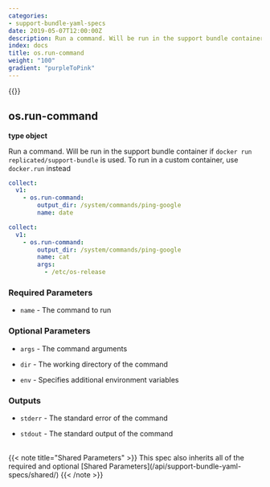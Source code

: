 ```yaml
---
categories:
- support-bundle-yaml-specs
date: 2019-05-07T12:00:00Z
description: Run a command. Will be run in the support bundle container if `docker run replicated/support-bundle` is used. To run in a custom container, use `docker.run` instead
index: docs
title: os.run-command
weight: "100"
gradient: "purpleToPink"
---
```


{{<legacynotice>}}

## os.run-command

**type object**

Run a command. Will be run in the support bundle container if `docker run replicated/support-bundle` is used. To run in a custom container, use `docker.run` instead


```yaml
collect:
  v1:
    - os.run-command:
        output_dir: /system/commands/ping-google
        name: date
```

```yaml
collect:
  v1:
    - os.run-command:
        output_dir: /system/commands/ping-google
        name: cat
        args:
          - /etc/os-release
```


### Required Parameters


- `name` - The command to run



### Optional Parameters


- `args` - The command arguments


- `dir` - The working directory of the command


- `env` - Specifies additional environment variables



### Outputs

    
- `stderr` - The standard error of the command

- `stdout` - The standard output of the command


<br>
{{< note title="Shared Parameters" >}}
This spec also inherits all of the required and optional [Shared Parameters](/api/support-bundle-yaml-specs/shared/)
{{< /note >}}

  